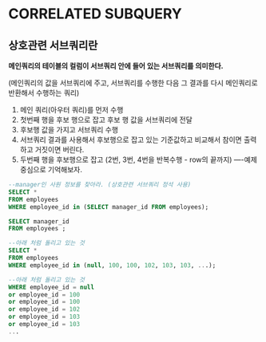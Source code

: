 # CORRELATED SUBQUERY

## 상호관련 서브쿼리란

**메인쿼리의 테이블의 컬럼이 서브쿼리 안에 들어 있는 서브쿼리를 의미한다.**

\(메인쿼리의 값을 서브쿼리에 주고, 서브쿼리를 수행한 다음 그 결과를 다시 메인쿼리로 반환해서 수행하는 쿼리\)

1. 메인 쿼리\(아우터 쿼리\)를 먼저 수행
2. 첫번째 행을 후보 행으로 잡고 후보 행 값을 서브쿼리에 전달
3. 후보행 값을 가지고 서브쿼리 수행
4. 서브쿼리 결과를 사용해서 후보행으로 잡고 있는 기준값하고 비교해서 참이면 출력하고 거짓이면 버린다.
5. 두번째 행을 후보행으로 잡고 \(2번, 3번, 4번을 반복수행 - row의 끝까지\) —-예제 중심으로 기억해보자.

```sql
--manager인 사원 정보를 찾아라. (상호관련 서브쿼리 정석 사용)
SELECT * 
FROM employees
WHERE employee_id in (SELECT manager_id FROM employees);

SELECT manager_id 
FROM employees ;

--아래 처럼 돌리고 있는 것
SELECT *
FROM employees 
WHERE employee_id in (null, 100, 100, 102, 103, 103, ...);

--아래 처럼 돌리고 있는 것
WHERE employee_id = null
or employee_id = 100
or employee_id = 100
or employee_id = 102
or employee_id = 103
or employee_id = 103
...
```

